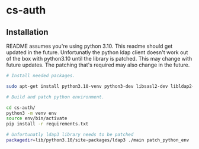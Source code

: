 # cs-auth

## Installation

README assumes you're using python 3.10. This readme should get updated in the future. Unfortunatly the python ldap client doesn't work out of the box with python3.10 until the library is patched. This may change with future updates. The patching that's required may also change in the future.


```bash
# Install needed packages.

sudo apt-get install python3.10-venv python3-dev libsasl2-dev libldap2-dev libssl-dev libldb-dev libldap2-dev
```

```bash
# Build and patch python environment.

cd cs-auth/
python3 -m venv env
source env/bin/activate
pip install -r requirements.txt

# Unfortunatly ldap3 library needs to be patched
packagedir=lib/python3.10/site-packages/ldap3 ./main patch_python_env
```
